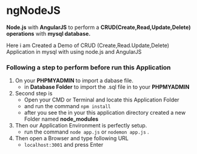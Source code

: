 # ngNodeJS
**Node.js** with **AngularJS** to perform a **CRUD(Create,Read,Update,Delete) operations** with **mysql database.**

Here i am Created a Demo of CRUD (Create,Read.Update,Delete) Application in mysql with using node.js and AngularJS


### Following a step to perform before run this Application

1. On your **PHPMYADMIN** to import a dabase file.
   - in **Database Folder** to import the .sql file in to your **PHPMYADMIN**
2. Second step is 
   - Open your CMD or Terminal and locate this Application Folder
   - and run the command `npm install`
   - after you see the in your this application directory created a new Folder named **node_modules**
3. Then our Application Environment is perfectly setup.
   - run the command `node app.js` or `nodemon app.js` .
4. Then open a Browser and type following URL 
   - `localhost:3001` and press Enter 
